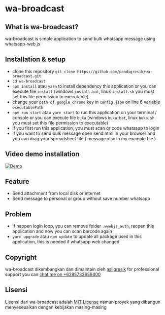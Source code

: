 # wa-broadcast

## What is wa-broadcast?

wa-broadcast is simple application to send bulk whatsapp message using whatsapp-web.js

## Installation & setup

- clone this repository `git clone https://github.com/pandigresik/wa-broadcast.git`
- `cd wa-broadcast`
- `npm install` atau `yarn` to install dependency this application or you can execute file `install` (windows `install.bat`, linux `install.sh` you must set this file permission to executable)
- change your `path of google chrome` key in `config.json` on line 6 variable `executablePath`
- `npm run start` atau `yarn start` to run this application on your terminal / console or you can execute file `buka` (windows `buka.bat`, linux `buka.sh` you must set this file permission to executable)
- if you first run this application, you must scan qr code whatsapp to login
- if you want to send bulk message open send.html in your browser and you can drag your spreadsheet file ( message.xlsx in my example file )

## Video demo installation

[![Demo](http://img.youtube.com/vi/4kDotnWjbTY/0.jpg)](http://www.youtube.com/watch?v=4kDotnWjbTY "Demo broadcast message")

## Feature

- Send attachment from local disk or internet
- Send message to personal or group without save number whatsapp

## Problem

- If happen login loop, you can remove folder `.wwebjs_auth`, reopen this application and now you can scan barcode again
- `yarn upgrade` atau `npm update` to update all package used in this application, this is needed if whatsapp web changed

## Copyright

wa-broadcast dikembangkan dan dimaintain oleh [asligresik](https://github.com/pandigresik)
for professional support you can [chat me on +6285733659400](https://wa.me/6285733659400)

## Lisensi

Lisensi dari wa-broadcast adalah [MIT License](LICENSE) namun proyek yang dibangun menyeseuaikan dengan kebijakan masing-masing
